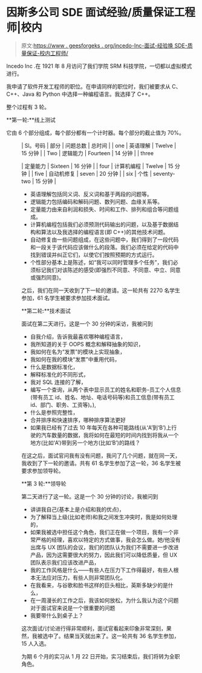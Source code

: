 # 因斯多公司 SDE 面试经验/质量保证工程师|校内

> 原文:[https://www . geesforgeks . org/incedo-Inc-面试-经验换 SDE-质量保证-校内工程师/](https://www.geeksforgeeks.org/incedo-inc-interview-experience-for-sde-quality-assurance-engineer-on-campus/)

Incedo Inc .在 1921 年 8 月访问了我们学院 SRM 科技学院，一切都以虚拟模式进行。

我申请了软件开发工程师的职位。在申请同样的职位时，我们被要求从 C、C++、Java 和 Python 中选择一种编程语言。我选择了 C++。

整个过程有 3 轮。

**第一轮:**线上测试

它由 6 个部分组成，每个部分都有一个计时器。每个部分的截止值为 70%。

<figure class="table">

| Sl。号码 | 部分 | 问题总数 | 总时间 |
| one | 英语理解 | Twelve | 15 分钟 |
| Two | 逻辑能力 | Fourteen | 14 分钟 |
| three

 | 定量能力 | Sixteen | 16 分钟 |
| four | 计算机编程 | Twelve | 15 分钟 |
| five | 自动机修复 | seven | 20 分钟 |
| six | 个性 | seventy-two | 15 分钟 |

*   英语理解包括同义词、反义词和基于两段的问题等。
*   逻辑能力包括编码和解码问题、数列问题、血缘关系等。
*   定量能力由来自利润和损失、时间和工作、排列和组合等问题组成。
*   计算机编程包括我们必须预测代码输出的问题，以及基于数据结构和算法以及我选择的编程语言(即 C++)的其他技术问题。
*   自动修复由一些问题组成，在这些问题中，我们得到了一段代码和一段关于该代码应该做什么的段落。我们必须在给定的代码中找到错误并纠正它们，以使它们按照预期的方式运行。
*   个性部分基本上是陈述，如“我可以同时管理多个任务”，我们必须标记我们对该陈述的感受(即强烈不同意、不同意、中立、同意或强烈同意)。

之后，我们在同一天收到了下一轮的邀请。这一轮共有 2270 名学生参加，61 名学生被要求参加技术面试。

**第二轮:**技术面试

面试在第二天进行。这是一个 30 分钟的采访，我被问到

*   自我介绍，告诉我最喜欢哪种编程语言，
*   我所知道的关于 OOPS 概念和解释抽象的知识，
*   我如何在名为“发票”的模块上实现抽象，
*   我如何在我的模块“发票”中重用代码，
*   什么是数据标准化，
*   解释标准化的不同形式，
*   我对 SQL 连接的了解，
*   编写一个查询，从两个表中显示员工的姓名和职务-员工个人信息(带有员工 id、姓名、地址、电话号码等)和员工信息(带有员工 id、部门、职务、工资等)。),
*   什么是参照完整性，
*   合并排序和快速排序，哪种排序算法更好
*   如果我已经有了过去 10 年每天在各种可能路线(从‘A’到‘B’)上行驶的汽车数量的数据，我将如何在最短的时间内找到将我从一个地方(比如‘A’)带到另一个地方(比如‘B’)的路线？

在这之后，面试官问我有没有问题，我问了几个问题，就在同一天，我收到了下一轮的邀请。共有 61 名学生参加了这一轮，36 名学生被要求参加领导轮。

**第 3 轮:**领导轮

第二天进行了这一轮。这是一个 30 分钟的讨论，我被问到

*   讲讲我自己(基本上是介绍和我的优点)，
*   为了解释当上级(比如老师)和我之间发生冲突时，我是如何处理的，
*   如果我被选中担任这个角色，我们正在做一个项目，我有一个非常严格的经理，喜欢以特定的方式做事，我会怎么做。她/他没有出席与 UX 团队的会议，我们的团队认为我们不需要进一步改进产品，因为这需要很大的努力，因此我们可以降低质量，但 UX 团队表示我们应该改进产品，
*   我的工作风格是什么——有些人在压力下工作得最好，有些人根本无法应对压力，有些人则非常团队化。
*   在我看来，与谷歌和脸书这样的巨头相比，英斯多缺少的是什么，
*   在一周漫长的工作之后，我该如何放松，为什么我认为这个问题对于面试官来说是一个很重要的问题
*   我要带什么到桌子上？

这次面试/讨论进行得非常顺利，面试官看起来印象非常深刻，果然，我被选中了。结果当天就出来了。这一轮共有 36 名学生参加，15 人入选。

为期 6 个月的实习从 1 月 22 日开始，实习结束后，我们将转为全职角色。

</figure>